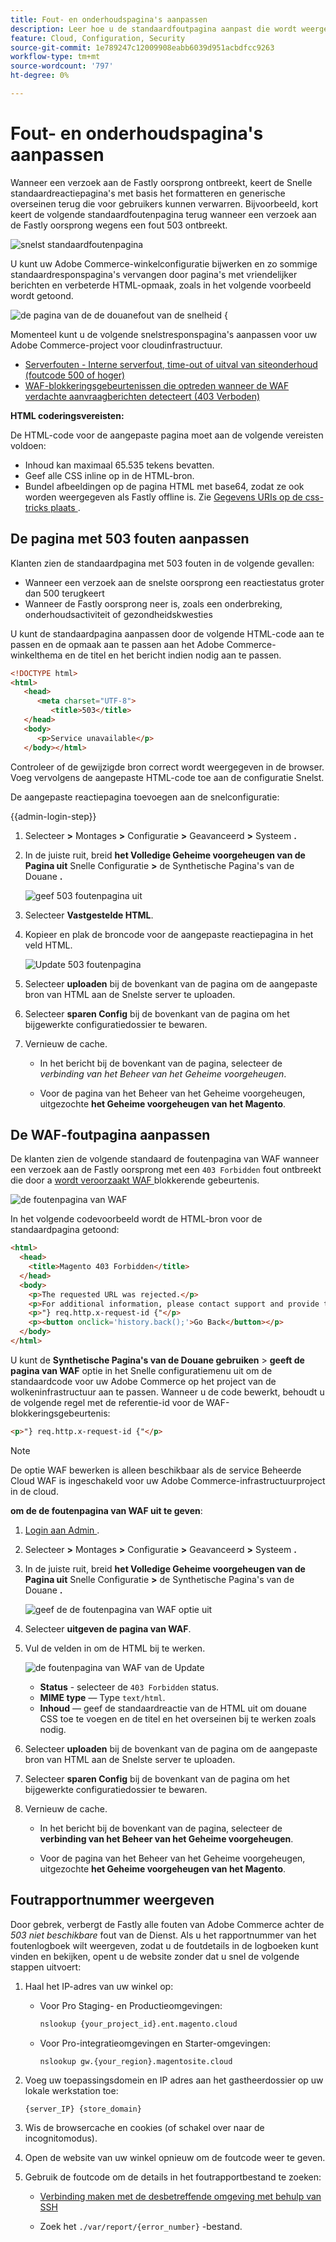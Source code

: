 ```yaml
---
title: Fout- en onderhoudspagina's aanpassen
description: Leer hoe u de standaardfoutpagina aanpast die wordt weergegeven wanneer aanvragen bij de server met de snelste oorsprong mislukken.
feature: Cloud, Configuration, Security
source-git-commit: 1e789247c12009908eabb6039d951acbdfcc9263
workflow-type: tm+mt
source-wordcount: '797'
ht-degree: 0%

---
```


# Fout- en onderhoudspagina&#39;s aanpassen

Wanneer een verzoek aan de Fastly oorsprong ontbreekt, keert de Snelle standaardreactiepagina&#39;s met basis het formatteren en generische overseinen terug die voor gebruikers kunnen verwarren. Bijvoorbeeld, kort keert de volgende standaardfoutenpagina terug wanneer een verzoek aan de Fastly oorsprong wegens een fout 503 ontbreekt.

![ snelst standaardfoutenpagina ](../../assets/cdn/fastly-503-example.png)

U kunt uw Adobe Commerce-winkelconfiguratie bijwerken en zo sommige standaardresponspagina&#39;s vervangen door pagina&#39;s met vriendelijker berichten en verbeterde HTML-opmaak, zoals in het volgende voorbeeld wordt getoond.

![ de pagina van de de douanefout van de snelheid {](../../assets/cdn/fastly-new-error-page.png)

Momenteel kunt u de volgende snelstresponspagina&#39;s aanpassen voor uw Adobe Commerce-project voor cloudinfrastructuur.

- [Serverfouten - Interne serverfout, time-out of uitval van siteonderhoud (foutcode 500 of hoger)](#customize-the-503-error-page)
- [WAF-blokkeringsgebeurtenissen die optreden wanneer de WAF verdachte aanvraagberichten detecteert (403 Verboden)](#customize-the-waf-error-page)

**HTML coderingsvereisten:**

De HTML-code voor de aangepaste pagina moet aan de volgende vereisten voldoen:

- Inhoud kan maximaal 65.535 tekens bevatten.
- Geef alle CSS inline op in de HTML-bron.
- Bundel afbeeldingen op de pagina HTML met base64, zodat ze ook worden weergegeven als Fastly offline is. Zie [ Gegevens URIs op de css-tricks plaats ](https://css-tricks.com/data-uris/).

## De pagina met 503 fouten aanpassen

Klanten zien de standaardpagina met 503 fouten in de volgende gevallen:

- Wanneer een verzoek aan de snelste oorsprong een reactiestatus groter dan 500 terugkeert
- Wanneer de Fastly oorsprong neer is, zoals een onderbreking, onderhoudsactiviteit of gezondheidskwesties

U kunt de standaardpagina aanpassen door de volgende HTML-code aan te passen en de opmaak aan te passen aan het Adobe Commerce-winkelthema en de titel en het bericht indien nodig aan te passen.

```html
<!DOCTYPE html>
<html>
   <head>
      <meta charset="UTF-8">
         <title>503</title>
   </head>
   <body>
      <p>Service unavailable</p>
   </body></html>
```

Controleer of de gewijzigde bron correct wordt weergegeven in de browser. Voeg vervolgens de aangepaste HTML-code toe aan de configuratie Snelst.

De aangepaste reactiepagina toevoegen aan de snelconfiguratie:

{{admin-login-step}}

1. Selecteer **>** Montages **>** Configuratie **>** Geavanceerd **>** Systeem **.**

1. In de juiste ruit, breid **het Volledige Geheime voorgeheugen van de Pagina uit** Snelle Configuratie **>** de Synthetische Pagina&#39;s van de Douane **.**

   ![ geef 503 foutenpagina ](../../assets/cdn/fastly-custom-synthetic-pages-edit-html.png) uit

1. Selecteer **Vastgestelde HTML**.

1. Kopieer en plak de broncode voor de aangepaste reactiepagina in het veld HTML.

   ![ Update 503 foutenpagina ](../../assets/cdn/fastly-customize-503-response.png)

1. Selecteer **uploaden** bij de bovenkant van de pagina om de aangepaste bron van HTML aan de Snelste server te uploaden.

1. Selecteer **sparen Config** bij de bovenkant van de pagina om het bijgewerkte configuratiedossier te bewaren.

1. Vernieuw de cache.

   - In het bericht bij de bovenkant van de pagina, selecteer de *verbinding van het Beheer van het Geheime voorgeheugen*.

   - Voor de pagina van het Beheer van het Geheime voorgeheugen, uitgezochte **het Geheime voorgeheugen van het Magento**.

## De WAF-foutpagina aanpassen

De klanten zien de volgende standaard de foutenpagina van WAF wanneer een verzoek aan de Fastly oorsprong met een `403 Forbidden` fout ontbreekt die door a [ wordt veroorzaakt WAF ](fastly-waf-service.md) blokkerende gebeurtenis.

![ de foutenpagina van WAF ](../../assets/cdn/fastly-waf-403-error.png)

In het volgende codevoorbeeld wordt de HTML-bron voor de standaardpagina getoond:

```html
<html>
  <head>
    <title>Magento 403 Forbidden</title>
  </head>
  <body>
    <p>The requested URL was rejected.</p>
    <p>For additional information, please contact support and provide this reference ID:</p>
    <p>"} req.http.x-request-id {"</p>
    <p><button onclick='history.back();'>Go Back</button></p>
  </body>
</html>
```

U kunt de **Synthetische Pagina&#39;s van de Douane gebruiken** > **geeft de pagina van WAF** optie in het Snelle configuratiemenu uit om de standaardcode voor uw Adobe Commerce op het project van de wolkeninfrastructuur aan te passen. Wanneer u de code bewerkt, behoudt u de volgende regel met de referentie-id voor de WAF-blokkeringsgebeurtenis:

```html
<p>"} req.http.x-request-id {"</p>
```

>[!NOTE]
>
>De optie WAF bewerken is alleen beschikbaar als de service Beheerde Cloud WAF is ingeschakeld voor uw Adobe Commerce-infrastructuurproject in de cloud.

**om de de foutenpagina van WAF uit te geven**:

1. [ Login aan Admin ](../../get-started/onboarding.md#access-your-admin-panel).

1. Selecteer **>** Montages **>** Configuratie **>** Geavanceerd **>** Systeem **.**

1. In de juiste ruit, breid **het Volledige Geheime voorgeheugen van de Pagina uit** Snelle Configuratie **>** de Synthetische Pagina&#39;s van de Douane **.**

   ![ geef de de foutenpagina van WAF optie ](../../assets/cdn/fastly-custom-synthetic-pages-edit-waf.png) uit

1. Selecteer **uitgeven de pagina van WAF**.

1. Vul de velden in om de HTML bij te werken.

   ![ de foutenpagina van WAF van de Update ](../../assets/cdn/fastly-edit-waf-html.png)

   - **Status** - selecteer de `403 Forbidden` status.
   - **MIME type** — Type `text/html`.
   - **Inhoud** — geef de standaardreactie van de HTML uit om douane CSS toe te voegen en de titel en het overseinen bij te werken zoals nodig.

1. Selecteer **uploaden** bij de bovenkant van de pagina om de aangepaste bron van HTML aan de Snelste server te uploaden.

1. Selecteer **sparen Config** bij de bovenkant van de pagina om het bijgewerkte configuratiedossier te bewaren.

1. Vernieuw de cache.

   - In het bericht bij de bovenkant van de pagina, selecteer de **verbinding van het Beheer van het Geheime voorgeheugen**.

   - Voor de pagina van het Beheer van het Geheime voorgeheugen, uitgezochte **het Geheime voorgeheugen van het Magento**.

## Foutrapportnummer weergeven

Door gebrek, verbergt de Fastly alle fouten van Adobe Commerce achter de *503 niet beschikbare* fout van de Dienst. Als u het rapportnummer van het foutenlogboek wilt weergeven, zodat u de foutdetails in de logboeken kunt vinden en bekijken, opent u de website zonder dat u snel de volgende stappen uitvoert:

1. Haal het IP-adres van uw winkel op:

   - Voor Pro Staging- en Productieomgevingen:

     ```bash
     nslookup {your_project_id}.ent.magento.cloud
     ```

   - Voor Pro-integratieomgevingen en Starter-omgevingen:

     ```bash
     nslookup gw.{your_region}.magentosite.cloud
     ```

1. Voeg uw toepassingsdomein en IP adres aan het gastheerdossier op uw lokale werkstation toe:

   ```text
   {server_IP} {store_domain}
   ```

1. Wis de browsercache en cookies (of schakel over naar de incognitomodus).

1. Open de website van uw winkel opnieuw om de foutcode weer te geven.

1. Gebruik de foutcode om de details in het foutrapportbestand te zoeken:

   - [Verbinding maken met de desbetreffende omgeving met behulp van SSH](../development/secure-connections.md#connect-to-a-remote-environment)

   - Zoek het `./var/report/{error_number}` -bestand.
